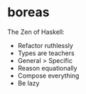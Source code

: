 # boreas


The Zen of Haskell:

* Refactor ruthlessly
* Types are teachers
* General > Specific
* Reason equationally
* Compose everything
* Be lazy
